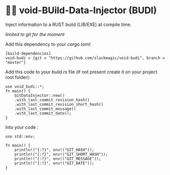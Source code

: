 # 🦀🔠 void-BUild-Data-Injector (BUDI)

Inject information to a RUST build (LIB/EXE) at compile time.

_limited to git for the moment_

Add this dependency to your _cargo.toml_:

```
[build-dependencies]
void-budi = {git = "https://github.com/slackmagic/void-budi", branch = "master"}
```

Add this code to your _build.rs_ file (if not present create it on your project root folder):


```
use void_budi::*;
fn main() {
    GitDataInjector::new()
    .with_last_commit_revision_hash()
    .with_last_commit_revision_short_hash()
    .with_last_commit_message()
    .with_last_commit_date();
}
```

Into your code :

```
use std::env;

fn main() {
    println!("{:?}", env!("GIT_HASH"));
    println!("{:?}", env!("GIT_SHORT_HASH"));
    println!("{:?}", env!("GIT_MESSAGE"));
    println!("{:?}", env!("GIT_DATE"));
}
```
